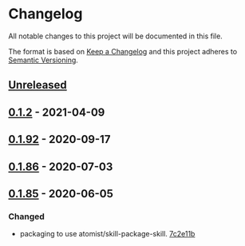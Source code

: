 # Changelog

All notable changes to this project will be documented in this file.

The format is based on [Keep a Changelog](http://keepachangelog.com/)
and this project adheres to [Semantic Versioning](http://semver.org/).

## [Unreleased](https://github.com/atomist-skills/kitchen-sink-skill/compare/0.1.2...HEAD)

## [0.1.2](https://github.com/atomist-skills/kitchen-sink-skill/compare/0.1.92...0.1.2) - 2021-04-09

## [0.1.92](https://github.com/atomist-skills/kitchen-sink-skill/compare/0.1.86...0.1.92) - 2020-09-17

## [0.1.86](https://github.com/atomist-skills/kitchen-sink-skill/compare/0.1.85...0.1.86) - 2020-07-03

## [0.1.85](https://github.com/atomist-skills/kitchen-sink-skill/tree/0.1.85) - 2020-06-05

### Changed

-   packaging to use atomist/skill-package-skill. [7c2e11b](https://github.com/atomist-skills/kitchen-sink-skill/commit/7c2e11bd5c028152f9b9487ad4c97e6b8c43ee15)
